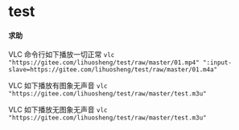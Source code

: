 # test

#### 求助
VLC 命令行如下播放一切正常
`vlc "https://gitee.com/lihuosheng/test/raw/master/01.mp4" ":input-slave=https://gitee.com/lihuosheng/test/raw/master/01.m4a"`

VLC 如下播放有图象无声音
`vlc "https://gitee.com/lihuosheng/test/raw/master/test.m3u"`

VLC 如下播放无图象无声音
`vlc "https://gitee.com/lihuosheng/test/raw/master/test.m3u"`